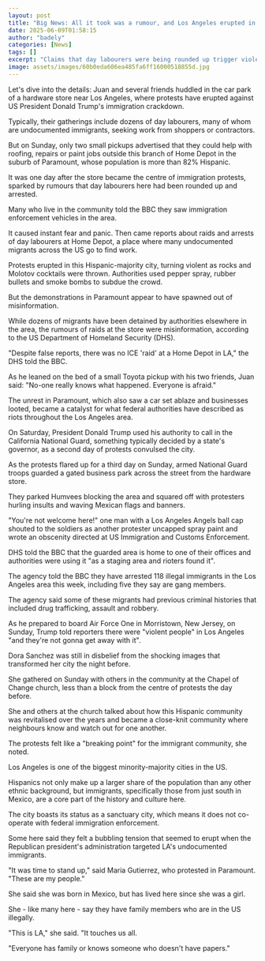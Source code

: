 ```yaml
---
layout: post
title: "Big News: All it took was a rumour, and Los Angeles erupted in protest"
date: 2025-06-09T01:58:15
author: "badely"
categories: [News]
tags: []
excerpt: "Claims that day labourers were being rounded up trigger violent protests in a city on edge over deportations."
image: assets/images/60b0eda606ea485fa6ff16000518855d.jpg
---
```


Let's dive into the details: Juan and several friends huddled in the car park of a hardware store near Los Angeles, where protests have erupted against US President Donald Trump's immigration crackdown. 

Typically, their gatherings include dozens of day labourers, many of whom are undocumented immigrants, seeking work from shoppers or contractors.

But on Sunday, only two small pickups advertised that they could help with roofing, repairs or paint jobs outside this branch of Home Depot in the suburb of Paramount, whose population is more than 82% Hispanic.

It was one day after the store became the centre of immigration protests, sparked by rumours that day labourers here had been rounded up and arrested.

Many who live in the community told the BBC they saw immigration enforcement vehicles in the area.

It caused instant fear and panic. Then came reports about raids and arrests of day labourers at Home Depot, a place where many undocumented migrants across the US go to find work.

Protests erupted in this Hispanic-majority city, turning violent as rocks and Molotov cocktails were thrown. Authorities used pepper spray, rubber bullets and smoke bombs to subdue the crowd.

But the demonstrations in Paramount appear to have spawned out of misinformation.

While dozens of migrants have been detained by authorities elsewhere in the area, the rumours of raids at the store were misinformation, according to the US Department of Homeland Security (DHS).

"Despite false reports, there was no ICE 'raid' at a Home Depot in LA," the DHS told the BBC.

As he leaned on the bed of a small Toyota pickup with his two friends, Juan said: "No-one really knows what happened. Everyone is afraid."

The unrest in Paramount, which also saw a car set ablaze and businesses looted, became a catalyst for what federal authorities have described as riots throughout the Los Angeles area.

On Saturday, President Donald Trump used his authority to call in the California National Guard, something typically decided by a state's governor, as a second day of protests convulsed the city. 

As the protests flared up for a third day on Sunday, armed National Guard troops guarded a gated business park across the street from the hardware store.

They parked Humvees blocking the area and squared off with protesters hurling insults and waving Mexican flags and banners.

"You're not welcome here!" one man with a Los Angeles Angels ball cap shouted to the soldiers as another protester uncapped spray paint and wrote an obscenity directed at US Immigration and Customs Enforcement.

DHS told the BBC that the guarded area is home to one of their offices and authorities were using it "as a staging area and rioters found it".

The agency told the BBC they have arrested 118 illegal immigrants in the Los Angeles area this week, including five they say are gang members.

The agency said some of these migrants had previous criminal histories that included drug trafficking, assault and robbery.

As he prepared to board Air Force One in Morristown, New Jersey, on Sunday, Trump told reporters there were "violent people" in Los Angeles "and they're not gonna get away with it".

Dora Sanchez was still in disbelief from the shocking images that transformed her city the night before.

She gathered on Sunday with others in the community at the Chapel of Change church, less than a block from the centre of protests the day before.

She and others at the church talked about how this Hispanic community was revitalised over the years and became a close-knit community where neighbours know and watch out for one another.

The protests felt like a "breaking point" for the immigrant community, she noted.

Los Angeles is one of the biggest minority-majority cities in the US.

Hispanics not only make up a larger share of the population than any other ethnic background, but immigrants, specifically those from just south in Mexico, are a core part of the history and culture here.

The city boasts its status as a sanctuary city, which means it does not co-operate with federal immigration enforcement.

Some here said they felt a bubbling tension that seemed to erupt when the Republican president's administration targeted LA's undocumented immigrants.

"It was time to stand up," said Maria Gutierrez, who protested in Paramount. "These are my people."

She said she was born in Mexico, but has lived here since she was a girl.

She - like many here - say they have family members who are in the US illegally.

"This is LA," she said. "It touches us all. 

"Everyone has family or knows someone who doesn't have papers."

